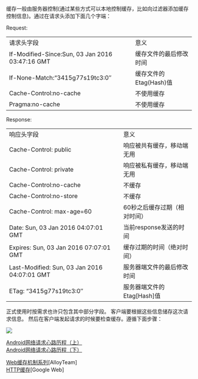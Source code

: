 缓存一般由服务器控制(通过某些方式可以本地控制缓存，比如向过滤器添加缓存控制信息)。通过在请求头添加下面几个字端：

Request:  
<table>
<tr> <td>请求头字段</td><td>意义</td> </tr>
<tr> <td>If-Modified-Since:Sun, 03 Jan 2016 03:47:16 GMT</td><td>缓存文件的最后修改时间</td> </tr>
<tr> <td>If-None-Match:“3415g77s19tc3:0″</td><td>缓存文件的Etag(Hash)值</td> </tr>
<tr> <td>Cache-Control:no-cache</td><td>	不使用缓存</td> </tr>
<tr> <td>Pragma:no-cache</td><td>不使用缓存</td> </tr>
</table>

Response:
<table>
<tr> <td>响应头字段</td><td>意义</td> </tr>
<tr> <td>Cache-Control: public</td><td>响应被共有缓存，移动端无用</td> </tr>
<tr> <td>Cache-Control: private</td><td>	响应被私有缓存，移动端无用</td> </tr>
<tr> <td>Cache-Control:no-cache</td><td>不缓存</td> </tr>
<tr> <td>Cache-Control:no-store</td><td>不缓存</td> </tr>
<tr> <td>Cache-Control: max-age=60</td><td>60秒之后缓存过期（相对时间）</td> </tr>
<tr> <td>Date: Sun, 03 Jan 2016 04:07:01 GMT</td><td>当前response发送的时间</td> </tr>
<tr> <td>Expires: Sun, 03 Jan 2016 07:07:01 GMT</td><td>缓存过期的时间（绝对时间）</td> </tr>
<tr> <td>Last-Modified: Sun, 03 Jan 2016 04:07:01 GMT</td><td>服务器端文件的最后修改时间</td> </tr>
<tr> <td>ETag: “3415g77s19tc3:0″</td><td>服务器端文件的Etag[Hash]值</td> </tr>
</table>

正式使用时按需求也许只包含其中部分字段。
客户端要根据这些信息储存这次请求信息。
然后在客户端发起请求的时候要检查缓存。遵循下面步骤：  

![](http://mmbiz.qpic.cn/mmbiz/FoiciaVBBCfia79CBfLBBKMbfwrwSMXHU9GuqVXcMS4mY03MIApZOXCJdhutPBctnB36TSsb4dyVkfcLN51tF7wsw/640?wx_fmt=png&tp=webp&wxfrom=5&wx_lazy=1)
  
[Android网络请求心路历程（上）](http://mp.weixin.qq.com/s?__biz=MzA3MDMyMjkzNg==&amp;mid=402574975&amp;idx=1&amp;sn=2e7a23363957cafcf4e442b19d3a3e90&amp;scene=1&amp;srcid=0111YoZiN3LmXy7jrnfqlCUm#rd)  
[Android网络请求心路历程（下）](http://mp.weixin.qq.com/s?__biz=MzA3MDMyMjkzNg==&amp;mid=402574975&amp;idx=2&amp;sn=61f671ec09fccbe06fe2709d97839bab&amp;scene=1&amp;srcid=01115jXWCWIuOVasjMlt1ilI#rd)  

[Web缓存机制系列](http://www.alloyteam.com/2012/03/web-cache-1-web-cache-overview/)[AlloyTeam]  
[HTTP缓存](https://developers.google.com/web/fundamentals/performance/optimizing-content-efficiency/http-caching?hl=zh-cn)[Google Web]
